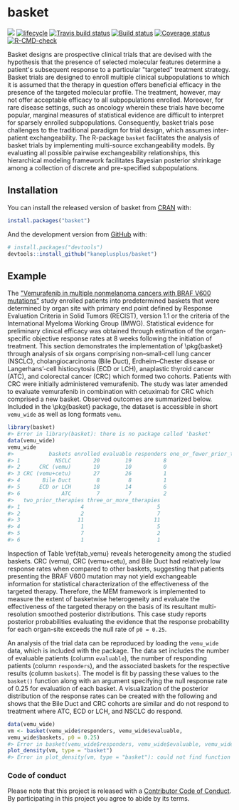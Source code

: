 <!-- README.md is generated from README.Rmd. Please edit that file -->



# basket

<!-- badges: start -->
[![](https://www.r-pkg.org/badges/version/basket?color=blue)](https://cran.r-project.org/package=basket)
[![lifecycle](https://img.shields.io/badge/lifecycle-maturing-blue.svg)](https://www.tidyverse.org/lifecycle/#maturing)
[![Travis build status](https://travis-ci.org/kaneplusplus/basket.svg?branch=master)](https://travis-ci.org/kaneplusplus/basket)
[![Build status](https://ci.appveyor.com/api/projects/status/xmvow7dn07ahi79t/branch/master?svg=true)](https://ci.appveyor.com/project/kaneplusplus/basket/branch/master)
[![Coverage status](https://codecov.io/gh/kaneplusplus/basket/branch/master/graph/badge.svg)](https://codecov.io/github/kaneplusplus/basket?branch=master)
[![R-CMD-check](https://github.com/kaneplusplus/basket/workflows/R-CMD-check/badge.svg)](https://github.com/kaneplusplus/basket/actions)
<!-- badges: end -->

Basket designs are prospective clinical trials that are devised with the hypothesis that the presence of selected molecular features determine a patient's subsequent response to a particular "targeted" treatment strategy. Basket trials are designed to enroll multiple clinical subpopulations to which it is assumed that the therapy in question offers beneficial efficacy in the presence of the targeted molecular profile. The treatment, however, may not offer acceptable efficacy to all subpopulations enrolled. Moreover, for rare disease settings, such as oncology wherein these trials have become popular, marginal measures of statistical evidence are difficult to interpret for sparsely enrolled subpopulations. Consequently, basket trials pose challenges to the traditional paradigm for trial design, which assumes inter-patient exchangeability. The R-package `basket` facilitates the analysis of basket trials by implementing multi-source exchangeability models. By evaluating all possible pairwise exchangeability relationships, this hierarchical modeling framework facilitates Bayesian posterior shrinkage among a collection of discrete and pre-specified subpopulations.

## Installation

You can install the released version of basket from [CRAN](https://CRAN.R-project.org) with:

``` r
install.packages("basket")
```

And the development version from [GitHub](https://github.com/) with:

``` r
# install.packages("devtools")
devtools::install_github("kaneplusplus/basket")
```
## Example

The ["Vemurafenib in multiple nonmelanoma cancers with BRAF V600 mutations"](https://doi.org/10.1200/JCO.2016.69.9751) study enrolled patients into predetermined baskets that were determined by organ site with primary end point defined by Response Evaluation Criteria in Solid Tumors (RECIST), version 1.1 or the criteria of the International Myeloma Working Group (IMWG). Statistical evidence for preliminary clinical efficacy was obtained through estimation of the organ-specific objective response rates at 8 weeks following the initiation of treatment. This section demonstrates the implementation of \pkg{basket} through analysis of six organs comprising non–small-cell lung cancer (NSCLC), cholangiocarcinoma (Bile Duct), Erdheim–Chester disease or Langerhans’-cell histiocytosis (ECD or LCH), anaplastic thyroid cancer (ATC), and colorectal cancer (CRC) which formed two cohorts. Patients with CRC were initially administered vemurafenib. The study was later amended to evaluate vemurafenib in combination with cetuximab for CRC which comprised a new basket. Observed outcomes are summarized below. Included in the \pkg{basket} package, the dataset is accessible in short `vemu_wide` as well as long formats `vemu`.

```r
library(basket)
#> Error in library(basket): there is no package called 'basket'
data(vemu_wide)
vemu_wide
#>           baskets enrolled evaluable responders one_or_fewer_prior_therapy
#> 1           NSCLC       20        19          8                         11
#> 2      CRC (vemu)       10        10          0                          1
#> 3 CRC (vemu+cetu)       27        26          1                          5
#> 4       Bile Duct        8         8          1                          2
#> 5      ECD or LCH       18        14          6                          9
#> 6             ATC        7         7          2                          5
#>   two_prior_therapies three_or_more_therapies
#> 1                   4                       5
#> 2                   2                       7
#> 3                  11                      11
#> 4                   1                       5
#> 5                   7                       2
#> 6                   1                       1
```
Inspection of Table \ref{tab_vemu} reveals heterogeneity among the studied baskets. CRC (vemu), CRC (vemu+cetu), and Bile Duct had relatively low response rates when compared to other baskets, suggesting that patients presenting the BRAF V600 mutation may not yield exchangeable information for statistical characterization of the effectiveness of the targeted therapy. Therefore, the MEM framework is implemented to measure the extent of basketwise heterogeneity and evaluate the effectiveness of the targeted therapy on the basis of its resultant multi-resolution smoothed posterior distributions. This case study reports posterior probabilities evaluating the evidence that the response probability for each organ-site exceeds the null rate of `p0 = 0.25`.

An analysis of the trial data can be reproduced by loading the `vemu_wide` data, which is included with the package. The data set includes the number of evaluable patients (column `evaluable`), the number of responding patients (column `responders`), and the associated baskets for the respective results (column `baskets`). The model is fit by passing these values to the `basket()` function along with an argument specifying the null response rate of 0.25 for evaluation of each basket. A visualization of the posterior distribution of the response rates can be created with the following and shows that the Bile Duct and CRC cohorts are similar and do not respond to treatment where ATC, ECD or LCH, and NSCLC do respond.


```r
data(vemu_wide)
vm <- basket(vemu_wide$responders, vemu_wide$evaluable,
vemu_wide$baskets, p0 = 0.25)
#> Error in basket(vemu_wide$responders, vemu_wide$evaluable, vemu_wide$baskets, : could not find function "basket"
plot_density(vm, type = "basket")
#> Error in plot_density(vm, type = "basket"): could not find function "plot_density"
```

### Code of conduct

Please note that this project is released with a [Contributor Code of Conduct](CONDUCT.md). By participating in this project you agree to abide by its terms.

